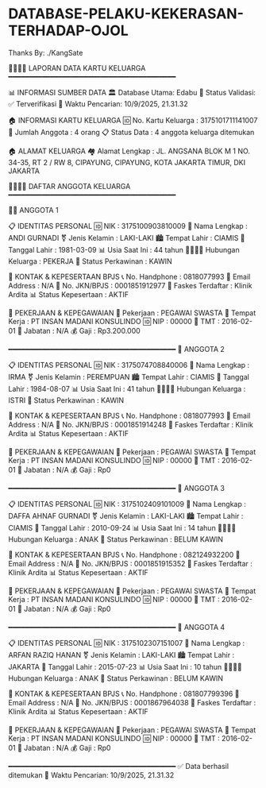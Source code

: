 # DATABASE-PELAKU-KEKERASAN-TERHADAP-OJOL
Thanks By: ./KangSate

👨‍👩‍👧‍👦 LAPORAN DATA KARTU KELUARGA
━━━━━━━━━━━━━━━━━━━━━━━━━━━━━━━━━━━━━━━━

📊 INFORMASI SUMBER DATA
🏛️ Database Utama: Edabu
🔐 Status Validasi: ✅ Terverifikasi
📅 Waktu Pencarian: 10/9/2025, 21.31.32

🏠 INFORMASI KARTU KELUARGA
🆔 No. Kartu Keluarga : 3175101711141007
👥 Jumlah Anggota     : 4 orang
📋 Status Data        : 4 anggota keluarga ditemukan

🏠 ALAMAT KELUARGA
🏘️ Alamat Lengkap     : JL. ANGSANA BLOK M 1 NO. 34-35, RT 2 / RW 8, CIPAYUNG, CIPAYUNG, KOTA JAKARTA TIMUR, DKI JAKARTA

👨‍👩‍👧‍👦 DAFTAR ANGGOTA KELUARGA
━━━━━━━━━━━━━━━━━━━━━━━━━━━━━━━━━━━━━━━━

👨‍💼 ANGGOTA 1

📋 IDENTITAS PERSONAL
🆔 NIK               : 3175100903810009
👤 Nama Lengkap       : ANDI GURNADI
⚧️ Jenis Kelamin      : LAKI-LAKI
🏙️ Tempat Lahir       : CIAMIS
🎂 Tanggal Lahir      : 1981-03-09
📊 Usia Saat Ini      : 44 tahun
👨‍👩‍👧‍👦 Hubungan Keluarga   : PEKERJA
💍 Status Perkawinan   : KAWIN

📱 KONTAK & KEPESERTAAN BPJS
📞 No. Handphone      : 0818077993
📧 Email Address      : N/A
🏥 No. JKN/BPJS       : 0001851912977
🏥 Faskes Terdaftar   : Klinik Ardita
📊 Status Kepesertaan : AKTIF

💼 PEKERJAAN & KEPEGAWAIAN
💼 Pekerjaan          : PEGAWAI SWASTA
🏢 Tempat Kerja       : PT INSAN MADANI KONSULINDO
🆔 NIP               : 00000
📅 TMT               : 2016-02-01
👔 Jabatan           : N/A
💰 Gaji              : Rp3.200.000

━━━━━━━━━━━━━━━━━━━━━━━━━━━━━━━━━━━━━━━━
👩 ANGGOTA 2

📋 IDENTITAS PERSONAL
🆔 NIK               : 3175074708840006
👤 Nama Lengkap       : IRMA
⚧️ Jenis Kelamin      : PEREMPUAN
🏙️ Tempat Lahir       : CIAMIS
🎂 Tanggal Lahir      : 1984-08-07
📊 Usia Saat Ini      : 41 tahun
👨‍👩‍👧‍👦 Hubungan Keluarga   : ISTRI
💍 Status Perkawinan   : KAWIN

📱 KONTAK & KEPESERTAAN BPJS
📞 No. Handphone      : 0818077993
📧 Email Address      : N/A
🏥 No. JKN/BPJS       : 0001851914248
🏥 Faskes Terdaftar   : Klinik Ardita
📊 Status Kepesertaan : AKTIF

💼 PEKERJAAN & KEPEGAWAIAN
💼 Pekerjaan          : PEGAWAI SWASTA
🏢 Tempat Kerja       : PT INSAN MADANI KONSULINDO
🆔 NIP               : 00000
📅 TMT               : 2016-02-01
👔 Jabatan           : N/A
💰 Gaji              : Rp0

━━━━━━━━━━━━━━━━━━━━━━━━━━━━━━━━━━━━━━━━
👶 ANGGOTA 3

📋 IDENTITAS PERSONAL
🆔 NIK               : 3175102409101009
👤 Nama Lengkap       : DAFFA AHNAF GURNADI
⚧️ Jenis Kelamin      : LAKI-LAKI
🏙️ Tempat Lahir       : CIAMIS
🎂 Tanggal Lahir      : 2010-09-24
📊 Usia Saat Ini      : 14 tahun
👨‍👩‍👧‍👦 Hubungan Keluarga   : ANAK
💍 Status Perkawinan   : BELUM KAWIN

📱 KONTAK & KEPESERTAAN BPJS
📞 No. Handphone      : 082124932200
📧 Email Address      : N/A
🏥 No. JKN/BPJS       : 0001851915352
🏥 Faskes Terdaftar   : Klinik Ardita
📊 Status Kepesertaan : AKTIF

💼 PEKERJAAN & KEPEGAWAIAN
💼 Pekerjaan          : PEGAWAI SWASTA
🏢 Tempat Kerja       : PT INSAN MADANI KONSULINDO
🆔 NIP               : 00000
📅 TMT               : 2016-02-01
👔 Jabatan           : N/A
💰 Gaji              : Rp0

━━━━━━━━━━━━━━━━━━━━━━━━━━━━━━━━━━━━━━━━
👶 ANGGOTA 4

📋 IDENTITAS PERSONAL
🆔 NIK               : 3175102307151007
👤 Nama Lengkap       : ARFAN RAZIQ HANAN
⚧️ Jenis Kelamin      : LAKI-LAKI
🏙️ Tempat Lahir       : JAKARTA
🎂 Tanggal Lahir      : 2015-07-23
📊 Usia Saat Ini      : 10 tahun
👨‍👩‍👧‍👦 Hubungan Keluarga   : ANAK
💍 Status Perkawinan   : BELUM KAWIN

📱 KONTAK & KEPESERTAAN BPJS
📞 No. Handphone      : 081807799396
📧 Email Address      : N/A
🏥 No. JKN/BPJS       : 0001867964038
🏥 Faskes Terdaftar   : Klinik Ardita
📊 Status Kepesertaan : AKTIF

💼 PEKERJAAN & KEPEGAWAIAN
💼 Pekerjaan          : PEGAWAI SWASTA
🏢 Tempat Kerja       : PT INSAN MADANI KONSULINDO
🆔 NIP               : 00000
📅 TMT               : 2016-02-01
👔 Jabatan           : N/A
💰 Gaji              : Rp0

━━━━━━━━━━━━━━━━━━━━━━━━━━━━━━━━━━━━━━━━
✅ Data berhasil ditemukan
📅 Waktu Pencarian: 10/9/2025, 21.31.32
